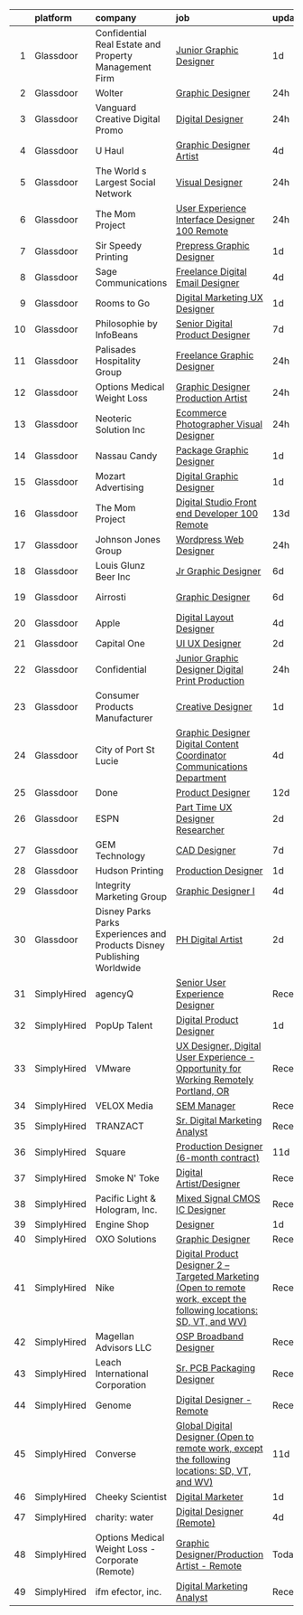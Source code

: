 

|    | platform    | company                                                                  | job                                                                                                                                                                                                                                                                                                                                                                                                                                                                                                                                                                                                                                                                                                                                                                                                                                                                                                                                                                                                                                                                                                                                                                                                                                                                                                                                                                                                                                                                                                                                                          | update_time   | location                 |
|---:|:------------|:-------------------------------------------------------------------------|:-------------------------------------------------------------------------------------------------------------------------------------------------------------------------------------------------------------------------------------------------------------------------------------------------------------------------------------------------------------------------------------------------------------------------------------------------------------------------------------------------------------------------------------------------------------------------------------------------------------------------------------------------------------------------------------------------------------------------------------------------------------------------------------------------------------------------------------------------------------------------------------------------------------------------------------------------------------------------------------------------------------------------------------------------------------------------------------------------------------------------------------------------------------------------------------------------------------------------------------------------------------------------------------------------------------------------------------------------------------------------------------------------------------------------------------------------------------------------------------------------------------------------------------------------------------|:--------------|:-------------------------|
|  1 | Glassdoor   | Confidential  Real Estate and Property Management Firm                   | [Junior Graphic Designer](https://www.glassdoor.com/partner/jobListing.htm?pos=121&ao=1110586&s=58&guid=000001814212cc40a217b53305476446&src=GD_JOB_AD&t=SR&vt=w&ea=1&cs=1_1d0efc7d&cb=1654670937747&jobListingId=1007920997556&cpc=F17331D9BECC482A&jrtk=3-0-1g5115j813809001-1g5115j8gi6hp800-7b210a24ba210cf8--6NYlbfkN0C4u-tGqSOoW7WCb8wz8duhN1Nn8H9hl56TLy02cFDyt88gwxvPTwi8-q6Q1SW4aqBfr0IaXbVArP0KilQTXh7MEJq3wZawhGR9IbQWijudZLqVg4nGK3A0Qcf9ikj57F9NtvTIPRgXGwWufRr5N9JoK8b5gOMTb4Om5IzhcjCVkRgVpCbHEv2dHPdjR37O1QDtnjcKjNb5Tv1ya4pUFXz7_EHBHuquEYm9qjfEmyMJ7ueuiHyIBKIA82iv-gMAJ2hmpnPUfSdHVnoyyxGSgwlEAhtMKNJYo1yZK5Qzgbi33e5wKzB_SS42kIk_GaREB0gdp766ghgwi44zXMZpUvhzJl-IlFN7MoBBUnPa6sk-cUDzmW3bgULYnXb24raUx0VHIqwhtO0Pq2b9-CLIU8MiWUZqcGjaZAchkd97FIT1U_e543DzthoKWr5w8vXf8xYH7L_LE4uyCcibPDKk9jAsdZ3FLXaRm5k5H9FP_WZpKrlARyaW0UrbIMXnrPtLuevUGnfU3ovX1g%3D%3D)                                                                                                                                                                                                                                                                                                                                                                                                                                                                                                                                                                                                                                                                               | 1d            | New York, NY             |
|  2 | Glassdoor   | Wolter                                                                   | [Graphic Designer](https://www.glassdoor.com/partner/jobListing.htm?pos=117&ao=1110586&s=58&guid=000001814212cc40a217b53305476446&src=GD_JOB_AD&t=SR&vt=w&ea=1&cs=1_2839354a&cb=1654670937747&jobListingId=1007924150377&cpc=ACAF1607C5C1E404&jrtk=3-0-1g5115j813809001-1g5115j8gi6hp800-d26dc8ff8f9405c9--6NYlbfkN0AuafcAdVowRM5uOthneQewjMafBDT5IIRx0aTxbmrxOekyl3Gs68N76rtwJO4vpLPRyPd_D-nA6CT5f17cJ92Gp8mhJBGbnQGxCB2Ndx55sTKy3c4FnB9m7IVhDsS0-ZY3XhvkjrwrV-jydyO6lKm3kIuCMDGZc48jwmU6b7TxzkkGhMkXJIOybcMc0VtSDqBLhg5b6Qtl3Z2zfL49oU9eX-E0hARav5ko9ScMbxZC6ku-mdIux4FH8A9O1mUhQqBhS57KJ597sr3H8r8B4-WmUK0jODBMM1RhbYA8apr5uvkqdiwcpxeTTBOB7JfISWVH7FfGEgcHvZ23RfYTZbXAMoAEmYlnP6SI7X6S15Ok8a0IriFGO40lMH2MOF5HZeHzqVqXFcEW-6KI2ifEyjqVJI0vurC7HDgAXt3C4YRxmcgSHbO81g3_uuMiJJ6R1JAF7vsxcnLQFIN2p77higAjHLezl7zKbEWQ7FY_GnFQSnOtG0KJqfZ_IamfQzdTUlachHWSleJmew%3D%3D)                                                                                                                                                                                                                                                                                                                                                                                                                                                                                                                                                                                                                                                                                      | 24h           | Brookfield, WI           |
|  3 | Glassdoor   | Vanguard Creative   Digital   Promo                                      | [Digital Designer](https://www.glassdoor.com/partner/jobListing.htm?pos=101&ao=1110586&s=58&guid=000001814212cc40a217b53305476446&src=GD_JOB_AD&t=SR&vt=w&ea=1&cs=1_b5c01614&cb=1654670937744&jobListingId=1007923402053&cpc=5B877AD962FD223B&jrtk=3-0-1g5115j813809001-1g5115j8gi6hp800-ba81461e9cd8fdac--6NYlbfkN0AuAjYKnBHsdkcMxrD7ZJITXxV72vImVt5xOyKRJQecNMWI7KAtC0OFJIYsAbfb8YRRY8LM3MWQq8_CWcIOLI7lDzglLrOI5v3y5tixu1Akb9Mc2EWYk6pH241XW04iydie2utusR0Mq6WbcF5v4ToK4dbpFxgB12Dk9r3QVcdo5shvpb0ZLUa-YDGbfT-H1jLiffCkvddgJBCgez3rY__XXDkMMKDcwcT9b8FrZq2ljNyeof40viUi1HJ-tGMUftqYgCMF-VXhbxgK_CX-myYG-iz_mmhNjb6qJNpZe9mndBvUDu1ARYotJnQdab-lLddIPoNXrwJ8HWl9F5-yqhijskd4WZzNFM_ifByj-Zs8PPiqJP_rSuWbXqTy6cNxzEFrOleG7oMTjlzyp94zR-lGUeW6rwr8eq1rJmmYnrx6QOYl7AYdZsjrYcJIaAEarzhB2wf6rWG14wGWCUJFVxc3hKmzvi4x8v9GYZstw657Gxnf1_xjHwKnuFrI_BjtVkG4B58e4WSgUA%3D%3D)                                                                                                                                                                                                                                                                                                                                                                                                                                                                                                                                                                                                                                                                                      | 24h           | New York, NY             |
|  4 | Glassdoor   | U Haul                                                                   | [Graphic Designer Artist](https://www.glassdoor.com/partner/jobListing.htm?pos=128&ao=1110586&s=58&guid=000001814212cc40a217b53305476446&src=GD_JOB_AD&t=SR&vt=w&ea=1&cs=1_be2c7c16&cb=1654670937748&jobListingId=1007916344584&cpc=5EFBB0462F9C6B7A&jrtk=3-0-1g5115j813809001-1g5115j8gi6hp800-8a76b55ff389de8c--6NYlbfkN0DdoLzd2nH_jHSLwr2EyTkavNA8xpnfBmQyA5D2SPCveOxHL4tv6IjMcKZQGFW77gFFHJHXnCS-11Gi-s2fYfFgdLyAedSMdsBX1FCcFZZYWUINUXZ3Qs5CX-e_1B-Wir8ng92LG4me5RD4BvtuuQLfB1ky7aTDVWdhKTERyWA9AQqPBCnNurfICzhuApAMIwMcMV052QYYpCEKvBSml2oqhIvhcGS0jqOdT2fwlKElAfh7CiUqV-_wQL-5uCMVN-Eigq6iATONui98tEKAxHcwbicO7h8QIaHDvW8ZOi0BaI1EuuhuysWUCW35T9IOHtj-QjiSf_RlYzLdmO93T742rim4oFxfVMfDRBPNSfY6OPtzl5hRuyDawoFLxXdgkX_78bJ_eFytd6y9Wc0VO9fkwB3-u-0ll10z6_yIhfm33ixx3qPL0PTS0oEDTkQ5nnzolZA0Lp1buc2jzWe_ww9c5hQr3lyFyur79fCch6pO26nq8IusmXrawduSiqos1mRDbOL4PQ38K_ZiyYmZf6LHP_iQObeULDY%3D)                                                                                                                                                                                                                                                                                                                                                                                                                                                                                                                                                                                                                                                             | 4d            | Phoenix, AZ              |
|  5 | Glassdoor   | The World s Largest Social Network                                       | [Visual Designer](https://www.glassdoor.com/partner/jobListing.htm?pos=126&ao=1110586&s=58&guid=000001814212cc40a217b53305476446&src=GD_JOB_AD&t=SR&vt=w&ea=1&cs=1_76c94685&cb=1654670937748&jobListingId=1007924957266&cpc=217C45A42544DB93&jrtk=3-0-1g5115j813809001-1g5115j8gi6hp800-a40c9b6ad688a90a--6NYlbfkN0DSgjPPcnEdvoK3uuxfISLALE6pB1FR7YSHOr_tSg5_QGIhoz_2VqUepdcKLBLI_zSSVFw7-WLb8BgtCMGTpduqKZtRP4ty64rXR23XvDiRr0kbWguyJ6IH163iLNKwN4xVqkSj1_uZ_fn3w4pIlPlYA0270Pa84yqbxyYUH1OWmKadtdsNWjfNPDjz9y5VPMN6G528fMf-doXIJgc7R79Ryq2OcORQZxlAmJ33PQ2Z9yj5e22FEZo29mvRxDbovKHk1Yc6r6XzYA7aAHyWPfXBrNZcEspFN3CCkvJrAxRCp6mP-arHhEknbH5nW4WXvSZrKbvWrWfnIMaF2XdoD6vIxL3bx9On7th-J5PXC1fKWm7Tu249J-x2OyG08_UnKwc5fiCV3hQN6RsmRUhY2bdsVAHawLq31IeEWqnREz8R4sHDi6TmrXhtCKAZIvSfLQmRD4p7cBBq4ot_GG9M_LNCqg4OVOBDNu1o_GZQbUT48LCFiuc6J7e3CNP7-N0jOoEhc_Ahs5hnyKGx8kAxJWctY1Vn-0mMp_dpGQKQJN6qS8LWNebySFwAN7_eVyM5JaXRJQrYkFAd2M8PiHtr7Nt4TlpcikJfHII%3D)                                                                                                                                                                                                                                                                                                                                                                                                                                                                                                                                                                                                     | 24h           | New York, NY             |
|  6 | Glassdoor   | The Mom Project                                                          | [User Experience Interface Designer  100  Remote ](https://www.glassdoor.com/partner/jobListing.htm?pos=124&ao=1110586&s=58&guid=000001814212cc40a217b53305476446&src=GD_JOB_AD&t=SR&vt=w&cs=1_61d122ea&cb=1654670937748&jobListingId=1007924076264&cpc=1FDE87803EF93CD3&jrtk=3-0-1g5115j813809001-1g5115j8gi6hp800-c89015cb782c88fb--6NYlbfkN0BDp_epf89aHDQhKpPegNJQ_ldQpEFZQsM9OcONMGxWx6pU56EKHF58QjVdAUvn2gWzb7WT_VdhIpzAiVpMODtkVOcZENW7bENNSSsAVNn7IHdDQtV86IQomUvFWJWzGvxMGURGvnhkP5eEoFQVp12XiJi2UjaWP3yK1iLlf7xJNcT7JiNQILogyF-m0AGT1elWpK2yu5zu4CSE3SWXrWAIxa0YL-RmtwfZ0FgderYvyLWW11GimGtUmz4k_ow9kGzDlPVMngJXGozGzucRk97TUmC3Ykykng4lO2JskVtEj-FtyOab2nYw4_wQuusa_4YsnxNlJNdixkztQhy0jfc26FHA5_DzaBrUmiu1p6rAhju2P_9W6bmrrXlceX5G4j5cDSCH9rCyvTl1QYwDJAT8-QqOPCw2LLkMUX_L6OuRub8Lrbc_5ie3sguCncj--qOm178e8UW2r9I_yeQrszsjN9MRkGcoD0uTnmOkxRTiBbahu3MBpxKtEsc0_scXpZAs9cnV0CYDKkdgnpW448fz_r-Ep9_2-1rAT5MLlOVz2HtyWF3MwGIn8BE5CaQaxDdyISPUciVSvQ%3D%3D)                                                                                                                                                                                                                                                                                                                                                                                                                                                                                                                                                                                           | 24h           | Remote                   |
|  7 | Glassdoor   | Sir Speedy Printing                                                      | [Prepress   Graphic Designer](https://www.glassdoor.com/partner/jobListing.htm?pos=115&ao=1110586&s=58&guid=000001814212cc40a217b53305476446&src=GD_JOB_AD&t=SR&vt=w&ea=1&cs=1_bd444018&cb=1654670937746&jobListingId=1007920960690&cpc=76BDADE3D6D9A820&jrtk=3-0-1g5115j813809001-1g5115j8gi6hp800-55f1cb70f3f18bb9--6NYlbfkN0DsSUqagPfjz9ph-w-6Cv870vkcxS_SEWu4QSy5dRiB2ngFckdR1aF3SyqoHoJL52COrBqdCXmpYe-V3rGY7HdbGTfwlXo-iSEX7A1DoeTMYaGjEUubxI-N_EtOKG_a9H7HroSQeuUIMf033HWI5BToxjTGRPhjAK6-r7pKlPkwcNFzRh44AfDWk47Dk0H6e2VpnyJU6mdaAoopwV-nKcAphmH582RzZp9tlSgA74sksrWLig8-HCJHPPVn_2YJfjk4RbzuWL5BmGQlInqmHqeFQYP9BUuVTChVZ491yr9d8l5btRK02ba49aCR5DAVNuxnLukVToVOarCbOdb7raAHhgT9a8c2RUstMMNb7og4X3Q3ktGDqMH-vPxq221mRnA47VtcNVuM1nSbV6G9ot-PbMwVRhMO4hP5HEZ8BhzJx6-9lNzzPSpk6tKRC_rCDHd9Rvpg-VRvzOz7Nmi1YJ00xHFkw6QlluvrkI9m_ieRnbv-UoxLyspJAhtCiXsr75s%3D)                                                                                                                                                                                                                                                                                                                                                                                                                                                                                                                                                                                                                                                                                         | 1d            | Washington, DC           |
|  8 | Glassdoor   | Sage Communications                                                      | [Freelance Digital Email Designer](https://www.glassdoor.com/partner/jobListing.htm?pos=106&ao=1110586&s=58&guid=000001814212cc40a217b53305476446&src=GD_JOB_AD&t=SR&vt=w&ea=1&cs=1_a44021b0&cb=1654670937744&jobListingId=1007916382036&cpc=45DC3EB807283E85&jrtk=3-0-1g5115j813809001-1g5115j8gi6hp800-9138dbce5ae0f4d4--6NYlbfkN0Bw4eilJLL6njo-bmuEWNQ4kNTbq7KRyPE7FcZd-Sq0cUNIlHWg1RmZdtZxYgPgvMKCcW470oMEKm9yUfH-WhpZfbhmF4BinsG6u2z6Sv0cm_laneQccpVMRJj7W4vUwLsothWtwiHVusC3CTakdu2x4B5fb5YmBF7pJm-ZDntAkSBF-tREePaSBYMZNMS9LjPlip-DTIGXIC1Em6BJ5uugmVQRR4Ig64zO2kb06KzrgQC1Jf3iXSxL5rY_IvkJtAkYf5kdY6LJN3MCIIpebU6DcsEyEA8nhXHNd0PoteKixmWn8CiOrnDHPVBudLUr7B4z2AsBtkhNq-qWrZEPmXRDMEDv08awXTBhXhfxV8F4c5khLmjiKBFFTsENLa_A1JWFTxmIL-SZ7MxttkYlzQpiujhUspk1-zDsp-iGFYdkCtaxTQiAtgDGlDO4pbHKjCg_s3aTvu-p9QFCbzdyyBd4y0zGFTncgFspk8Xv6QdfNt19ZztivsS70KzWbIilsoTy-iXze-3daQ%3D%3D)                                                                                                                                                                                                                                                                                                                                                                                                                                                                                                                                                                                                                                                                      | 4d            | Massachusetts            |
|  9 | Glassdoor   | Rooms to Go                                                              | [Digital Marketing  UX Designer](https://www.glassdoor.com/partner/jobListing.htm?pos=122&ao=1110586&s=58&guid=000001814212cc40a217b53305476446&src=GD_JOB_AD&t=SR&vt=w&ea=1&cs=1_01ea01e3&cb=1654670937747&jobListingId=1007920138134&cpc=7AD1D84939BBEEF3&jrtk=3-0-1g5115j813809001-1g5115j8gi6hp800-392e4c8817b688d3--6NYlbfkN0DQkrWslipYdAKKBYyyAy12PZe5Qif844XZvzAwxKbcyD9t3uGE2I3XeM8Rc9APLoSMRNUMgDIs6RkuXIfn7dxlK4r3Dv3aooVuOIoFCfI3E2lu9hFpvfmuOkmMSLldkeSf-7gZ0URLyRuidlnsNlZO7LDxGIUfODrD-dHpR8WOwMUdTGu6YDSrPFt6VBAeoyVtu88hn1f5TMyZ0oKlo0D7A8sVXIxLesh49dtBeq9dI_wyjU6qQp6cyc-7E8F-k42ACf0rRF5swxIKIRVFlmBVDgez_ldjYzTm8G5mrVO98O78pgWtRCe0kHs9kfThrEohwpmR36upkh3AkG7BBP9a86EOpNobuSrQHMGOeqWA-KZww0Z5GugRfXQ0-vLC_4mnijH-KuADfXC-gTQcnWH8EHLr2KBgCzKqOg_64gMfhwVLGH8xINJuvl7xiVfZQgogXgrDzRsCN0qAdyj2SbcVbgaru1lbbO8X0WWsYknFNcYncj2Z0-Lj5DnBFzJ37F4Y2pD8miCXqrY9qSH8e892b07vm7oCc0wgWe957uO7lg%3D%3D)                                                                                                                                                                                                                                                                                                                                                                                                                                                                                                                                                                                                                                        | 1d            | Atlanta, GA              |
| 10 | Glassdoor   | Philosophie by InfoBeans                                                 | [Senior Digital Product Designer](https://www.glassdoor.com/partner/jobListing.htm?pos=118&ao=1110586&s=58&guid=000001814212cc40a217b53305476446&src=GD_JOB_AD&t=SR&vt=w&ea=1&cs=1_77657553&cb=1654670937747&jobListingId=1007907174777&cpc=39A4E8CE329AB187&jrtk=3-0-1g5115j813809001-1g5115j8gi6hp800-11d7df0bc424287d--6NYlbfkN0CxNHn9w-jtTWe_RZttFxaIHe43K21EFyXUp6qq9_pyzrZZY9ivqOpdBrjA5zne8Z4XuJv17ljC7zTTe_54BfR9zMGsuut9wA2QO7VS_U1kFAD8TzewTEoddWreZzTg-8MxS-fbAi6tKUCfbEQiGbtBV4yz-iBw08WJYG5TjsHowXtb2PlmpMk5_939xuErRoX-RROBPNUfrKtfxDANldJnTdJw30-NxxZC4E8qbooc2mSlbC_cquwdcKlTaUxX_2cUVI6n3_4yo9q_P3h8MJJW28PS8Ed-oyvRzqWklY7rqUcNx3JWNWgHG81-cIMVGNmJxX5Pw4W_MmqOSHgemHa_3m0NipokjQ6NPw7nPS2hcvCfzrXQeVB76q82921W6v5MM2VnXIgwNi6T4rR4RWwRSSF3lNj3p9REUu8CpRlKt2LzxVK3iWcGiCs-d08b3igkB9Mdx3WN6adNsDlv5Sd4k3J_gGfxHeRqA3O6IrNSDCH3cg7WUmzdAXjaWD3LexYSWeXJ1wthUA%3D%3D)                                                                                                                                                                                                                                                                                                                                                                                                                                                                                                                                                                                                                                                                       | 7d            | Remote                   |
| 11 | Glassdoor   | Palisades Hospitality Group                                              | [Freelance Graphic Designer](https://www.glassdoor.com/partner/jobListing.htm?pos=111&ao=1110586&s=58&guid=000001814212cc40a217b53305476446&src=GD_JOB_AD&t=SR&vt=w&ea=1&cs=1_4be85ef2&cb=1654670937746&jobListingId=1007924335698&cpc=5E31031E1AFF45A7&jrtk=3-0-1g5115j813809001-1g5115j8gi6hp800-b405e2b8cd644ee1--6NYlbfkN0D-dciPH9-XlgGA_QM7HOrLqMY4F-XGjrsbE9eoo8PYvzP2YlhXXoN_7sRlTygH8jXsHW9AhhAerFGXSZzjzXUL-2FMcYLGfFffhRGLPR6A8Cxyaq-mxTzdhVDhKA4ZrfrYplTarPFPEoWbiFJaS0BgSMr4lpI52QJ-872kShdPl5U3VQOKBkvAVJDfmwkKnyPx7x_ppnlNqfxwaGOKzQJsgFTJFvZ3hfvOLWCKuIOA-6RM2vNeGzOfB8u8zZk5J7xn6WT4kul4k75SzXrrtldqSyo0CjUnpM2UiuKnt-wrldT67PVyBkzMw3OuPlE0RqQtallAUl_X1CN3jD-qF5oQCrxkHYHEqGiH_PGkz0lklQiHuRBERc0q-jgdZTpLzbCYNmIG6nAK8RBYztoStrgCPEKFkBk8YPiw9ZkBGf7-Y_Uvprkinn56d1wxz9OW7cHACZnRwHBFnSa7swSNc7xIe5iERvrVrfQ2xx63kxtwagF6o9FVXzmVlKXCvB-RfP_QXu_00eyztw%3D%3D)                                                                                                                                                                                                                                                                                                                                                                                                                                                                                                                                                                                                                                                                            | 24h           | Remote                   |
| 12 | Glassdoor   | Options Medical Weight Loss                                              | [Graphic Designer Production Artist](https://www.glassdoor.com/partner/jobListing.htm?pos=112&ao=1110586&s=58&guid=000001814212cc40a217b53305476446&src=GD_JOB_AD&t=SR&vt=w&ea=1&cs=1_555c1176&cb=1654670937746&jobListingId=1007923979748&cpc=7AD1D84939BBEEF3&jrtk=3-0-1g5115j813809001-1g5115j8gi6hp800-f38f455ba19e750f--6NYlbfkN0AmAiFrx6EDHmlxYwsl_Sd7CYI91iAkAKqr5ypBzonM2JJqyCfMiKAVPXQlVaobxqqfTRD9k_R5t7p3fb6Nr_6mUs0s-4SejZ5v9JiDLJLlX430he_X_peQw3nXMWE8wGP3M0e8h8eMCQYKoPb5_Vn5oFBLQeIug6q2FTJHCLwbQD_LfU_us2ssQE6GE0utKS5JRgfiE3rD8lZXJAQOf29oROSsVJszT2xhUil8zYJSEC0fpm-0zHmsNmNrojMIOyM9gdsnGjgSsdtRItqU0F5sacJZflUs616MielP97PK9A_qsku-dZV33eE8wfXPIkcw_uSh44F4KmXYJsa4KnkmJ3994sVYYpNCKwks-ihGJNBcdH0Ip1Y5i8rpN5QfGX2MimlLFgZoY7XPPJRF_oz7JgoZL_CfsWfqOPvzoDBOM7l3lHdcoMqyFdz7hR7jxiUY1d6K-UG5cA4nG89B7FYmHKBrIFOvnkt0dQ6HLuxgSP-aP8oZf6-yKPouRLv3DDU%3D)                                                                                                                                                                                                                                                                                                                                                                                                                                                                                                                                                                                                                                                                                  | 24h           | Remote                   |
| 13 | Glassdoor   | Neoteric Solution Inc                                                    | [Ecommerce Photographer   Visual Designer](https://www.glassdoor.com/partner/jobListing.htm?pos=116&ao=1110586&s=58&guid=000001814212cc40a217b53305476446&src=GD_JOB_AD&t=SR&vt=w&ea=1&cs=1_7bae9ccf&cb=1654670937747&jobListingId=1007924948387&cpc=FDA93C03AE7AED37&jrtk=3-0-1g5115j813809001-1g5115j8gi6hp800-2c1be8c4f8fce0e1--6NYlbfkN0AVJ6QPoNDeWuc2L585_5TLsQwH9iB3_9otIyKwL9lOHL08lDBfRbPORJghRSinxwabZfb1WPXgluyTIk3Wd1NYyqcXB2Ze1-xI9f2B6zTH3f9vmsJ1EOB5AJPiIQJBkNQIa8mnxSWpF2MZSs8thghu7Ajc1HAbIIwjkuubmP29b1OHatnukUyu3lB0_7lvDvrXRIDHdEP7kS0AIjusUBxyDd1cy7svIY2iY_IcyFSMow1JjAuSSSJlbCmmU-vIHAAzaPVQ9RImC3XG0gvObP5ebt-d98g1dytvnjNaikjGrzAZrbT27yBls2AzXfz_aIjDRZZaTH_mA74KM4NpHqpcsYh2_-rUPNnGqPwBvljtQ4Mt2boyjXAkqwy-n6KkTEdU6dzLRBHF4Tp482m4061ZZmRHrzLyYSn6oUlsZdLlFx1gB3upmLp7ykMwQQDIkPnLNheK-EQlhq78S14F9EFAnSZXKs89nxtysWigIS4jbzo3Z8ThLAl_k-v6PFnyF4RbB21-lN29ww%3D%3D)                                                                                                                                                                                                                                                                                                                                                                                                                                                                                                                                                                                                                                                              | 24h           | Newark, CA               |
| 14 | Glassdoor   | Nassau Candy                                                             | [Package   Graphic Designer](https://www.glassdoor.com/partner/jobListing.htm?pos=113&ao=1110586&s=58&guid=000001814212cc40a217b53305476446&src=GD_JOB_AD&t=SR&vt=w&ea=1&cs=1_0641bfe6&cb=1654670937746&jobListingId=1007920863799&cpc=07D58528F3898F33&jrtk=3-0-1g5115j813809001-1g5115j8gi6hp800-6f79245cc840d023--6NYlbfkN0DdXCyICXvsKlMKBVu2wrjP4QzM4LY4A1iLdQTs-B3snIwHexhsnoQSQv4x8WC4n-wwhQuR__CHBWsmWU4C7bN7zm_vOiNzFwhbRf_vfopHclB6qCH6XkPywB2yo-WBOKAKv5baLr3vADMQ6Pk5Kc0dyT4oDl6USjbnm0YPMfuxiEwEhbUUNJjk9oG6o_za4Phb5nsnA2cpwbzIJ5eT9svRy-enjtilsvSN3wr83nC2INSiJezFj6suQRBXINgv66y58XXU3Mm7GGTYsD61DqvmppRaOaZnJIQhI-k30WSDEseOVlGadVUDpUCO03M24BAjSRnK1IbFxr7FNloM3wwY_zjswf6joDTahEVPoYDXoEupdc9LmRE07sdewDauKF_kvKJSjNzHoLsDCfBpU8XNU0IUsdHgFqEqJL-YXCWEIGRQaDV9fWYA78qZX4vp2cf3_G_FQLIisnfxwiTMOoKwdZ7QTxK9HASfDaMlvhufBm9n68assXw_DOajsysQ6ws%3D)                                                                                                                                                                                                                                                                                                                                                                                                                                                                                                                                                                                                                                                                                          | 1d            | Hicksville, NY           |
| 15 | Glassdoor   | Mozart Advertising                                                       | [Digital Graphic Designer](https://www.glassdoor.com/partner/jobListing.htm?pos=105&ao=1110586&s=58&guid=000001814212cc40a217b53305476446&src=GD_JOB_AD&t=SR&vt=w&ea=1&cs=1_1549e5ca&cb=1654670937744&jobListingId=1007921051374&cpc=63E4514951618C5C&jrtk=3-0-1g5115j813809001-1g5115j8gi6hp800-dc54e96faa817d56--6NYlbfkN0DdnF2mAE42n_NLzaX09InxAm7oO8A8NadOWiCihOCaX0ruAwIxfU1H7x_d7Esypr0fWSNPW6Flchp9hb2h-UVLt9CaRldRj97ujJlb9XhKgrLDkLfkpoSxLhhcnZOnrHdQIHHkdvvt2SUVqNB6JZPX68NrWA-EgppyLc3ISXpXjDNP3NpdBt1TXx4kDt0pqyA1tXFE26M6pfYDSfCJdMqEVOYhnhoIuoV7J2oAceIT1nRWFNcwFk2Myfy4jwIZyoa75A-j6bwQ054mNEbEq_xtmobIabhGZ4mTzG2a3JW99DHX8mqFfehyZyx_9g-PBFzxh5-tzw6NQLaRVRgls1azVLEWpOQd-c-0WpsMLezO8ikCEtstYY-vwfFIMdhyV_M6qc9ss7KgsfVa4h35G9BklNNollbQceip4W9mCIS-tqMKIYxQkiYSQFEYWOL_mLORL6MYQa3hfToexGQsXVNCkwe7SLB8sXq-2AzEH-uPM2odtUfdQBtXkfaKQhDdAMVBReCJSQfVtw%3D%3D)                                                                                                                                                                                                                                                                                                                                                                                                                                                                                                                                                                                                                                                                              | 1d            | San Juan, PR             |
| 16 | Glassdoor   | The Mom Project                                                          | [Digital Studio Front end Developer  100  Remote ](https://www.glassdoor.com/partner/jobListing.htm?pos=127&ao=1110586&s=58&guid=000001814212cc40a217b53305476446&src=GD_JOB_AD&t=SR&vt=w&cs=1_ebaf1649&cb=1654670937748&jobListingId=1007892859402&cpc=9DC6E4D8324653EE&jrtk=3-0-1g5115j813809001-1g5115j8gi6hp800-0320cca571f7ea1a--6NYlbfkN0BDp_epf89aHDQhKpPegNJQ_ldQpEFZQsM9OcONMGxWx6pU56EKHF58QjVdAUvn2gU_0hzOV3ZkZfyQ1748WONsMfQZUSZ8_zUXTJpXql1_aRDoF0uRakaX1z27c9xx5J9A75HekxmWPj8IUd36F5-QWljWNZv-jm4_fz10MotEZCJFNPrk_JUafnyMxnBvsE3s_KStO6TqVogjWHnFqA1_WQqtNWWZq5PgRRUB-JhBW2SA_wK7McOrgI0ll4MEqlH18rOmkUCi6F_oeP9HoPSG84_JjcPafHjACADPWHGkmc3MOhWYcI_MO9QPWRvgEWEDI_1iJPYCvip5iiM-Y7QkK-fqo3aC3u1NonECjYukXrd_GNCet56HDhRvReixWusohwOlXBTwjsaiGYXhzftB3MkGclCuB0h9jS028ciwDSqZGH-NZfuoqf2NkzBtY-z0XPh8rhUcnJ-7uCJzJ9RMU43xqLx-KJzogSs85NcLmt6Z7G-rT4ztnX-ckc9lJSqHhDSFieIYa0n3ms1CoHc7gq4U2G7jhCv_QMjgvtvHEYTuXPxL5p0Y-D2rCt0Q4SiOjHg77s7BoA%3D%3D)                                                                                                                                                                                                                                                                                                                                                                                                                                                                                                                                                                                           | 13d           | Remote                   |
| 17 | Glassdoor   | Johnson Jones Group                                                      | [Wordpress Web Designer](https://www.glassdoor.com/partner/jobListing.htm?pos=103&ao=1110586&s=58&guid=000001814212cc40a217b53305476446&src=GD_JOB_AD&t=SR&vt=w&ea=1&cs=1_be2f669a&cb=1654670937744&jobListingId=1007923885655&cpc=8F7BC0C6B9F707AE&jrtk=3-0-1g5115j813809001-1g5115j8gi6hp800-74ba3f37502d1dbb--6NYlbfkN0Dx3r3E47sSe5bB3PIy1uzBZvlB7xy2NhfhZMlxQTsxrNljbzALwoFlemZqpwsA4X5YAZchh29iNBPa5Dm-Lz20zJ6TY0w5NPSqnN7l5qEJlcjTATVKvKCKvfynWotjZDWt-DUjluayW79kr6SjlA35I_6Fou1avHhH58zd5xjzWBtru1mOw_Fo1A-fGR_PM_EDHZjUc7f5_aJ_Fgh6KrJJolf_9w3QN0BbGp3cxFrPvQTeJ-SL5Q8yWZ-vfQewW9D18jjNDUODpSo4bEHhjd6z8OiN6a544TTi5aF34sMk1YKjtPgg7flnKVcyDgIIVQtLgVKOBMin_Sl2dPuoXUqqLWA9JpVdEB0UAKaD1n21twLylvugKEroaqZ2OkZ_DUPXjBuqNkq6h3P9jr5giUBF_bDfKiK4hTHFzxw9iYX2FJnKFDvPHvoVo48r-kNRIBaXC9efnSTG0d7Go25M1ayRFPq4vce8nx0Em4jbIfXjbdSqxlMuv_mFOBAz7Fb153Pk8co7YC8N3A%3D%3D)                                                                                                                                                                                                                                                                                                                                                                                                                                                                                                                                                                                                                                                                                | 24h           | Remote                   |
| 18 | Glassdoor   | Louis Glunz Beer  Inc                                                    | [Jr  Graphic Designer](https://www.glassdoor.com/partner/jobListing.htm?pos=119&ao=1110586&s=58&guid=000001814212cc40a217b53305476446&src=GD_JOB_AD&t=SR&vt=w&ea=1&cs=1_0c374859&cb=1654670937747&jobListingId=1007910008369&cpc=F5E96E35A1725171&jrtk=3-0-1g5115j813809001-1g5115j8gi6hp800-0dd1243332e96b14--6NYlbfkN0Cxcf1zDivkoCnEQtxM33c9dwj4w4RtN3noy0dzIYvu2Mwjx1b4SFgULS0cWWZ80T7PpoYiuVzFR1Bzv7PsextjkFRR2st3bbU7uOVzO7TkeRroPqm-873OCHBydNGSO5iomUTo16CCuA7kD34PIVrb-NomKb87x_OLljpPRQ387Yfk7OAqbHWeU1bibN3fSvsuwHcB2CzoXnPMR5XJfYA7wqpi-sjLdi6ZvjqyuM8wkZgr_jja1WtfdSzks64-5rOEP004S5rGS_iLJu3OVmUvYJkPeApOhJ3mLyKIhjPNo2CXdGaKfB4Kxm0hfxfebqUBGyqU-LzCMwluB7kuid7ShrqUx7MsN7i4T7JJ_qgTt1CY0_j7OwMCXZNiArfI19NykwhDpsG9x22ORpvr2R-3kiEV_OEGbVmwdU8D-SPpe00bwgJjkgUFiRfJEAnM_mAvExAX1TiB94adtHO8Gv0uepeFCZNWE-Qry1Be_PdKkr54_TggzwszOzDepm8T9nc%3D)                                                                                                                                                                                                                                                                                                                                                                                                                                                                                                                                                                                                                                                                                                | 6d            | Chicago, IL              |
| 19 | Glassdoor   | Airrosti                                                                 | [Graphic Designer](https://www.glassdoor.com/partner/jobListing.htm?pos=125&ao=1110586&s=58&guid=000001814212cc40a217b53305476446&src=GD_JOB_AD&t=SR&vt=w&cs=1_54c3924d&cb=1654670937748&jobListingId=1007908889797&cpc=444700D72F2ECBCE&jrtk=3-0-1g5115j813809001-1g5115j8gi6hp800-05f1155fbbf9840b--6NYlbfkN0CG5RUcZMJw_gpdlUmh5Og_jDm1yfiOdEQKzquO5m_kJot2Bb1cScnG21rdiWR6nwtT15B4jWuMKNrFf4FtXWWBbS8qYiIM2CCdYGvb-73vs1CGDTarMx8v3lzGQCKyr0fp1FJG8Kp5qM8-jcgHs-zQC_K0zOhbGGMfO7ruWMzPAr03pfPShBsa4473oBvD48vCWyJcBgEaketwuaiY4OnJbp0MVVD73kLTC1AvLb5xWj-jiR_rhdzPKn3yrvpTfNfTxZGG8ntHTZw7X6umExC5PynBtwmR-RhnhGEMXn9_rZGRbADLYU1XEL082U63--pF8TeTk2UeeW-LKOKgM66kv-dkVyfD4_kvqbzUoV8yPwLVG3hnCnSgsp6OHBU3rHr_9Sy9pKGFYSaELIyNHA2AHQMJq2jpU6bfk_BAuU2V6lK-5zqajZBviOra-kwxn3aj9zE-EpL-VMPHq9iFDnDrilnfFXpEotyWbFtxYoZY4gm7BsArPiqJidZtpqDPOn4%3D)                                                                                                                                                                                                                                                                                                                                                                                                                                                                                                                                                                                                                                                                                                         | 6d            | San Antonio, TX          |
| 20 | Glassdoor   | Apple                                                                    | [Digital Layout Designer](https://www.glassdoor.com/partner/jobListing.htm?pos=123&ao=1110586&s=58&guid=000001814212cc40a217b53305476446&src=GD_JOB_AD&t=SR&vt=w&cs=1_3c479711&cb=1654670937747&jobListingId=1007917015785&cpc=B076152010A3B66C&jrtk=3-0-1g5115j813809001-1g5115j8gi6hp800-8a90a70d83359f7e--6NYlbfkN0BvKrLyj5gPmtZO9T8euul8TCxuuKNOtzRJOomxnwSEodTz2Bc-sPZl8WPllYOnI2gKGmARVlNo3lfOjTHd7doCUsSM5i-YfW4ki4WP-9LUd2MVhn1uzP_bgH3s8MZWh03QrAkubf6mSv9eExnRnsSPx782mCuy7asyDNCUfMp8kowO0UfcVQq8Vm85wsmD2K3mVP8qmTb0vviID7QSzAYmH0KwbGAWT374IA_sPzcTlyvUE8VNgeUwYDtqcHFUX8VeebOaYjPGVK0_Idv7CdSqjdHWKBGgmxELZwGdF43OWyc852V8Vv5MOKGjZMJ_SpvwIcqCls6KfWOWAwQenvIdz0ixRF-lltvGYkDdE_pJoKDnquNkgkeFoMnbd8Z5_f9nTtCmtpaKhsCIOMH2Sec-3U0zFReyS4u3HxHfmFQUUiSrfT9xXV43cvqbRMIyn2QVODEsigoo6WVrDpLPXGm5tokRcnKjiQWWL_qvvOERS8FOk6JC_rOJlqg6Voqu7uLgWt9Gl4dBJ7c7T4v3NYLPM6WTE4xz5dy061cerq1N7Wrg6N523ms10zhGxN1uLYk-r8jYHFltHmKMtTWtJ4JDbNd61S9meJnF3MIRbDuOvbHzmguoqZnPck6QeAkjltgukrC_jXwPVQfvxaerUps0XCYSLZ_Qcb7lpp53dEwWZc6OeWPe_VlhlDz9si5FN6uTHURABAInG_lS03F4DudfmrCOIredpZuU5kpMHD8I3HRYyqT39OTUOxepVdr6bU2xmAOyOSOaO005L6mTMqQrrCCT4_y3QebHywHseDyMA1Zg1Or7CSkeHXfZgqgLAS1r1F-gOtId_sqfBNuBX0Zpm9PHAVCvznnoc1P4PWJ6JJHSJHfwd8E8l1tvutFLzqKOO8Lx1WDfTmyG5F9f2NF2YTJgLQAEbgZS0ix7G8pKq9-j6_tCqhbnRvpQ_R2wUqiJrOQ1jq7qDQ%3D%3D)                                                                                                                                                                                                                    | 4d            | San Diego, CA            |
| 21 | Glassdoor   | Capital One                                                              | [UI UX Designer](https://www.glassdoor.com/partner/jobListing.htm?pos=108&ao=1110586&s=58&guid=000001814212cc40a217b53305476446&src=GD_JOB_AD&t=SR&vt=w&cs=1_3445e073&cb=1654670937745&jobListingId=1007919456230&cpc=59DF70BB7E75A6DF&jrtk=3-0-1g5115j813809001-1g5115j8gi6hp800-36d7544ba13d1f22--6NYlbfkN0C3j_zLGvpMLCdiZ0WC46XqVTA1VMZzOzKXPhAXwYlrNb9EbKZEg8x0wzjxx-xvfPq-kYH0gVWqFUvFhotiwq1i5uMcJqCkzSj6r5FsBIUQRGVPYuhdbaE-_AipR5iH3XwbYK4I4KSqH0vjIGBzf7i4S_2088tKVF3c7aags25ZwC675IxW4d0ZrVpgwGVxyKjlLWNIIh1Czu0GQg5yxO89RRhbGLLsVVH7EraTMHEP4P4PhIeMEiKCPE29WmeYvGgNw-G2jCtuJs_GhCbZLBeI62iuQNfEnVfjp7GTB2BhB5QuWQDl5o0a15YIL45_5rZ52WWhPKq8FVfV87hFyW6A2CLn0A1bDxORlMlLVn7Kzy6zEFAMUvvAWXEb5noL5R1Du8QfPlBZKbtDsgoBcgHKLzWahE3POvreRoJgm1C5kYqhK7UNFQfqExDOywLoV70%3D)                                                                                                                                                                                                                                                                                                                                                                                                                                                                                                                                                                                                                                                                                                                                                                           | 2d            | McLean, VA               |
| 22 | Glassdoor   | Confidential                                                             | [Junior Graphic Designer Digital Print Production](https://www.glassdoor.com/partner/jobListing.htm?pos=109&ao=1110586&s=58&guid=000001814212cc40a217b53305476446&src=GD_JOB_AD&t=SR&vt=w&ea=1&cs=1_dde6f6e2&cb=1654670937745&jobListingId=1007924038534&cpc=4050D81B60456B41&jrtk=3-0-1g5115j813809001-1g5115j8gi6hp800-1fb247afa7cd7bd2--6NYlbfkN0AEEmf4gNh4XgDtJjJu_YulsdDVW4jXW_xJBrY-kvSvdAaYeRzmLuv9jRvFH1sHxcYdDEOZsuCV9LrC_mnL8Gm6KTSCVoCq6FJK8acbDSK1NT7stR17aEUntnKkzX_nktKHOEh6xpxGdoIQR4FFkNDs9fJSv57GIna1oeq-6yj22PP_odSrapQiYdB8ZGE8m_F8-6euv3hJOyuu5qmaapXZVIspJ-AGFAh9QlDKTg0CSK4P1MhcrRXZnHp6ih_PXCpu5v5R8Hwb4Y2tSDpywkuZV3HyY854upS3xgUc3KCw1yQFxrw-LAdDH5Njf1cXhB8KbHTIQnnPUgvNL9deSHHuZz78vE7y2JU_yrULY_fE2mATXo_Jl-5PcnyN9k0LJBq7AnhDyW3oq0mj9my-3zZJwhq3yuhPmumadxNAXYMzMrUTg0ILcJKSegH1z3fnEnjp_P0AcngmNBr9Pc0oB8hQPXdOaP5gxeeH5iYURcU4sjhsQ-ftMwiLGl9vIK8b3dhVb3fEZEL5Mg%3D%3D)                                                                                                                                                                                                                                                                                                                                                                                                                                                                                                                                                                                                                                                      | 24h           | Washington, DC           |
| 23 | Glassdoor   | Consumer Products Manufacturer                                           | [Creative Designer](https://www.glassdoor.com/partner/jobListing.htm?pos=102&ao=1110586&s=58&guid=000001814212cc40a217b53305476446&src=GD_JOB_AD&t=SR&vt=w&ea=1&cs=1_be18258b&cb=1654670937743&jobListingId=1007921111656&cpc=3794EC2BC9A3BB0B&jrtk=3-0-1g5115j813809001-1g5115j8gi6hp800-07ba52a0e0843b5e--6NYlbfkN0D4nuovUOU2dPryPr7-xanE7ZFWASvaSyNm3BqXIbrO0o1lVwK1N8YVWBMKydOCk65UGpXMC33s7OMfpfaR7hX2BAL9GdpsUk30Srx1fmpGzIpU9eJt---yNsf3KkyMVhdTPqMfpkpw6PJMTS3R3hGwhjPyFfEvbCQ2JJTfA6o9XbcYu5VQBN9DGxw2U29wYHq5l8c7vOssxZGwhBdKfT5OS5bhCr-q7q6UgMB7AyzbwoD_Caj-SmOzx48ycGglVldNEA6bnS0LAkjDof6TWMZ2k3KMI2ubYWgYMBgtdQ53xh7vW6cDPPW4NcQn-_ZIE6VK6gufusuVwjTH6WMHv6_A49WOmBm4N_d8h1qxl5YlJxm66cPM78Z7EBogyMBtRaRy_7fV4-NnLOlt794uFBU6oW_KtRNBMwL--I_DlLwdU5fpuIEfOV1uER62JuyW555pq2c9O9lU9LS4W0CVjqDw9OIu0YB_cRv1l99xtPGDRCoE6rZ4gy0rDqI541XPV2dT80zir3pyJw%3D%3D)                                                                                                                                                                                                                                                                                                                                                                                                                                                                                                                                                                                                                                                                                     | 1d            | Los Angeles, CA          |
| 24 | Glassdoor   | City of Port St  Lucie                                                   | [Graphic Designer Digital Content Coordinator Communications Department](https://www.glassdoor.com/partner/jobListing.htm?pos=114&ao=1110586&s=58&guid=000001814212cc40a217b53305476446&src=GD_JOB_AD&t=SR&vt=w&cs=1_08f1d6a3&cb=1654670937746&jobListingId=1007916873435&cpc=ACAF1607C5C1E404&jrtk=3-0-1g5115j813809001-1g5115j8gi6hp800-69e858a77f7180ff--6NYlbfkN0AC6SQMfAkHCondRquBNcE2ntt1snCy3fyoZRReqai0OQqBzEr8VZgEiMbLIwaknY7ZfsmPaKkAv7zZMud6lNwyd13KVhduor1-FvcWEPxhgbSSJSeEcjAuLjZUCStXF0mCsat7umuKhjjtclpU3FWbudW7bg1tICQq6JrTnPne9_wDsxvmcczdnaa1Wp7bnwnDog9yWVgsKL5AmpjWp_lXsi6-ukrjAiUVtNO78-JPPepjHmTFJlaVj0EJPuCqI665285CEA-HPT5MMZJafyFKB5tS4Ua0BgX-0ZuNTG-HCMbpiYMBM7TrNPLcp1cUGJaE-Tt6UkclaVY7bvGGBdLwo8c6mDZpRmjUOiGrw48C2ffFtSuyxBn3uhvd94eWt3YXajCU73GbP-D_O2-s1eg-DZJAwnSN6Zw3AIz-rK3fLi0L9YnszHIqxlGP10I0eOAglsTEn6YqGUCPQZPiLEMSII8XyyieR611SUBr_Ks1AevhPDTJ8vIyj_d-yD8jP1Ds87214rEHntH0O6bDE5KHA9nH6p0hEYacenp_mSymo8U43j-ihRn29Bq1maVWdapA1rJqsnor9ghyNsOYNoQHLH19-gH3hXytOtn1LCEbmFeh4nGkhDMSLvCC1BCsSmkHvm9mMJrbI7Yg3HhI3fHdb7vhKpqbT8WRaB08OazkujUVRJEXJ-UKmSr3yA8CyYIHiGx3zk34zmyka3FQUqieThZP2lOu88Dli3yNIWbcxrX-nSmqQquVEazn1tYj2hr1jwir6O81nt3_F0JpIrNavbfMXjMwiFYAson6jN2KSwlZESjYw3JrTreXQD0oTkzD_PtkqzRQ_5sqRd-t0VSbfG-oCBdzHW0hYhKmrdMfX33WlI6waEUusfxTWdi-8mhRi1q5XgRvjOkxvR7NQVNpqFomwrylR91Gr2ZlPHIARx1Hi044fzPw2yDfG8kLt8PsBF_zCbLVpvQCaFUytekO49b73LYR_wuu0Ivyf5MdLFRF__PhvKd02f6KcS57dS0f5d_AorOiJe3YuzMMyTt6FyuGKP8X7VOw0oY2hoWVMmCreu9l_FJQifuNdP66VlxpPs1DfCMGxs7MA7hAQWhZeLmiPlASMIL6Px5ebYFhjJBs5Ue9Yj4g) | 4d            | Port Saint Lucie, FL     |
| 25 | Glassdoor   | Done                                                                     | [Product Designer](https://www.glassdoor.com/partner/jobListing.htm?pos=110&ao=1110586&s=58&guid=000001814212cc40a217b53305476446&src=GD_JOB_AD&t=SR&vt=w&cs=1_4af3a30a&cb=1654670937745&jobListingId=1007896596008&cpc=8D52E76475A7E842&jrtk=3-0-1g5115j813809001-1g5115j8gi6hp800-62694e3607ed607e--6NYlbfkN0C-LxO6OzFeyYVxZOsqOoGVZSPgtH8WHva8NWd1WDVRmqXupYKp1xC7mBY477ooZpLSbW9f2GHbcWvIeALBGdza5CccmxxfJIlOcVioI_zaq_nlqjoAI9qWq4AcwmRasbYh3PVdAmo-nd2dfN4TyJGlDH__UQKqaR9AQZwfwL5gEGZlNmtrP0nIZZcyiivmOFlsdfGy0WMiEgUsrjmYXQeJalf0PXsqmxKDLcsfQZPusQhet8t5GnFYw1VWRzdJPCq0TPRzcsqCQOFY71aeMfuAXE1SznrJP5c6j3W3hvwYGhOD6o4OJubtlgVqW70QWOnDJzsAqLgx6qu_YmMRveoWGy2cNYC7KY9YI99UdLGFCozK5RDVITrqaRjWeoXl3k7rWKpuX1S-FbyYLuJSK_5nLGbLGTfgIHUM6l84Nh3a-Kcl_TCCgXOxUDCKwGdgfys-q2vcKIaOfvhyi2bDWgItVCSTuiWrYSBBMUalEBoBxbD1ksErtXVhbfqW1UfuMTsL8riCmgnqMsb7ECOu5_mcUgTr7MkuDl4Y7wCMHftXZRvkj5ioq91XKOMbVt56Kok0ruOeciXMlGe3Ty8rak1j)                                                                                                                                                                                                                                                                                                                                                                                                                                                                                                                                                                                                                       | 12d           | Remote                   |
| 26 | Glassdoor   | ESPN                                                                     | [Part Time UX Designer Researcher](https://www.glassdoor.com/partner/jobListing.htm?pos=120&ao=1110586&s=58&guid=000001814212cc40a217b53305476446&src=GD_JOB_AD&t=SR&vt=w&cs=1_1526eb49&cb=1654670937747&jobListingId=1007919202309&cpc=42BEC95245890617&jrtk=3-0-1g5115j813809001-1g5115j8gi6hp800-0e60b6889939ff6f--6NYlbfkN0DAFTyt7pbDCC2JPO79CSdi1dIb81yjczP5qsKcZIxgiYm3-7g-689Ur9xqU8QiYHU3CBSTcFo8SkbABa6d37E7HHKBG0YZoUjxI7ddaVG38CbspchdfKk6IyWyfQrl7o0dAkHtzpk1WKTBsiVym6Iyb4Fvm-tp5UsB4f_8sWmyKJYpdHLYS_HY988PMxfMn9dHDcYUgmLoXoAiur1pmrBae068XO9-tZI1G4WhfgWQnIe4zR2iBMqcPnohhoAGKtcpd_mjE1tk34AqUpz0jZVQio0n2bv_J_zxXxyyr3h0zOAV-fzfHkYPHsoz89WJU6_td22tQIlYOEkW4MLHrvlWMmKQNHAX0xkppS57G5MhzQnSPH5gb4rDhHNEZn3bPqFKRrd6lvJPUMHGmZkYi4miQgZBWxhXwdSEtlofTQ2IQlCZ8xUJ5PME)                                                                                                                                                                                                                                                                                                                                                                                                                                                                                                                                                                                                                                                                                                                                                                       | 2d            | Bristol, CT              |
| 27 | Glassdoor   | GEM Technology                                                           | [CAD Designer](https://www.glassdoor.com/partner/jobListing.htm?pos=107&ao=1110586&s=58&guid=000001814212cc40a217b53305476446&src=GD_JOB_AD&t=SR&vt=w&ea=1&cs=1_c43f129f&cb=1654670937744&jobListingId=1007905079747&cpc=8507CEB59E1C6AFB&jrtk=3-0-1g5115j813809001-1g5115j8gi6hp800-991af8c9eb0bc631--6NYlbfkN0DlcaguI4sweZRKJTadbViwUmuipadyC1IVR7LlJxAnY3ZOe5e_slvkrj--CbdG1yGhRo5HFEV3mzfqUYQ4TICuNQTao7NFwZXEr7sqlMxqmBBZuQE50ltPSbcWpCPXRVjFfpve-RW2zNPBKTPCfJBBPFEs14Sq2GdMMtdw40Kl7WX9NrREmAi3EsZm1ZT0N_cM8DxIUFyurppO-jzGbrUbS-yEhv4cW3JlN4_JBd-cCsXZKpxIrExlDmkYrv2p_O0UcK7fapL0igPugwDQTv-lQNwkXyyx3ECVl4yOWBl4ThrHgh0NgfbGq9TnPFqNbbrEUsI4pRvahKa2InOffRipCKfZmxIPP3xDcAAO_JQCe_a8kW0PIpz7YimJwQId-2Ic0eHKT171nK0dG-zMJj3yHwXmFV8YWnbBn55bJDUQTXuzxx7Ko1x4sr_aOE8SxMcEJvzxi30_N8CP4UFeBJgx4R7V9-lmV1EEwmltV7eNUR44kl6mB10NVbLoF9sp6_g%3D)                                                                                                                                                                                                                                                                                                                                                                                                                                                                                                                                                                                                                                                                                                        | 7d            | Oak Ridge, TN            |
| 28 | Glassdoor   | Hudson Printing                                                          | [Production Designer](https://www.glassdoor.com/partner/jobListing.htm?pos=104&ao=1110586&s=58&guid=000001814212cc40a217b53305476446&src=GD_JOB_AD&t=SR&vt=w&ea=1&cs=1_5eacfe7a&cb=1654670937744&jobListingId=1007921544863&cpc=C1BF6838CB3F0E92&jrtk=3-0-1g5115j813809001-1g5115j8gi6hp800-5876430777b3f053--6NYlbfkN0BzyIYrTMR_AjNKh_kvAG8N613gtHPANQ3sdLTkrtBd-5uEBpCZnEcemmz_baxnHM6C7y04KumRKfpBTHIF4RoPFPUQxGeCRoI2NAj1CCeQMhyFyMU31EhWXm-TcMKUP3_i_h527BCDxrwnvCn0XmgvnDqvEvurecziqlGCLUrrC29ciWKT0dtRRbqUpXV3Y2gjmryWUj6-lYNV-e9X8zxTRw718rTGDNUYhqXuUI5iHcSsG37XjrqYwOpkA81PV2T93LeKolArPhU0xF7VR3oBQBOYo1BntVKPPirb5dbCcfwNM5xb6eoeqhSRZL-Dyrw1-l5QlWkHxW_tlvRxBxZ8MYLqY5dr8ynaES_EJ7wA3a1CiyP4PyzyLOcnq8mVhWaQTdHxrpoCuqhWX6VHOXcgxsItgERUDn2rvsB21-JPN1sQ8C6mxunI6AwfKjBFOjSwtf8khZKnt2gfjFacDnNmPcHlL1RGIOjiTcxxhN_Oi8U4UjSiE7GWnBuZVEKlk6ON0gblsR1jJA%3D%3D)                                                                                                                                                                                                                                                                                                                                                                                                                                                                                                                                                                                                                                                                                   | 1d            | Carlsbad, CA             |
| 29 | Glassdoor   | Integrity Marketing Group                                                | [Graphic Designer I](https://www.glassdoor.com/partner/jobListing.htm?pos=130&ao=1110586&s=58&guid=000001814212cc40a217b53305476446&src=GD_JOB_AD&t=SR&vt=w&ea=1&cs=1_bde95020&cb=1654670937749&jobListingId=1007915656655&cpc=1FDE87803EF93CD3&jrtk=3-0-1g5115j813809001-1g5115j8gi6hp800-3a9ccdb2db5de0bc--6NYlbfkN0AE4gbs21kxgFQhdrCiejPYbOT0pMJ9bQcPy_VnXi7Xc2J8SbNzzOCAGeUeZCTzfPEH-itxmB9W3la9i-n_UcD7zFtPkANOlDueJthBign7f5cuY5xuL3iZbmd2D_j-yIJMKUQ50p7vOO5lstADYz8h_JpBLDHy9tg0eJZs3XyktqsLdtVsuxjreubqAJoEQo-oq08Vl6wrnf1P8M-e7TapHTbyXq4yrFDNTuqPghLUsfs2EPhD8yHDhbSpT02SrPe_drNI-jV9LusrZD-I7A1V8clgHVOzxPD-wwq_ml7dxNu3KWIU4W1vazVclQno7Gm5C9Pb_zsC4A8Nu3lzmH1OLhBjkoc5jjXRhFb2DNZWh5ODLM3YS52GceO3rpH8LaSWylxoUWPXsfnbRs0t0cOfvcovwkd7lNKOVdj7VPjpZnK2k7l50_RbIKKXdzaRtbl0dGOXEkgXlHqLR4iHX3fxySt83Ix7PNG3GqEusVLIXw%3D%3D)                                                                                                                                                                                                                                                                                                                                                                                                                                                                                                                                                                                                                                                                                                                    | 4d            | Burlington, NC           |
| 30 | Glassdoor   | Disney Parks Parks  Experiences and Products Disney Publishing Worldwide | [PH  Digital Artist](https://www.glassdoor.com/partner/jobListing.htm?pos=129&ao=1110586&s=58&guid=000001814212cc40a217b53305476446&src=GD_JOB_AD&t=SR&vt=w&cs=1_8605aaa5&cb=1654670937748&jobListingId=1007919228643&cpc=7F6F94E2229B3AB5&jrtk=3-0-1g5115j813809001-1g5115j8gi6hp800-ef73858280fa2e7b--6NYlbfkN0DAFTyt7pbDCC2JPO79CSdi1dIb81yjczP5qsKcZIxgiYm3-7g-689UDqHItQTwke95iZ56NJfW0QxiGzt-qFMlYXJL8TcaXH3rSacni8G9p3LgLkyzVN02G5qwRmI64iO1elejtDw1x_5e8Bm2tKusaXodHmsXcvxKPoxxIY8YttcIuqELmpeZw5aUK1gVf86gF6hN8HSwLRIeT0Ge1A4F4W_v5keMoujKxJOXasffocP3grPWwGfs381ggRxTfCa2vwNtj0HV45fnh5DAF5e0xWw_BDjVROgCvikZu5-DG4Iaq7DBTaCLx3ThrRFYQNgeEabLgGvyXKY0A0evp2hZlxks_N8n66BCS-Z5-gKfqvvYeycd2lv9FNsZeNGodTf4ZeFJwYO17PO3TqvU-NnenXoh5LD9vnNrxAXugtdswMiEaHw-2iub)                                                                                                                                                                                                                                                                                                                                                                                                                                                                                                                                                                                                                                                                                                                                                                                     | 2d            | Beverly Hills, CA        |
| 31 | SimplyHired | agencyQ                                                                  | [Senior User Experience Designer](https://www.simplyhired.com/job/cIDtvicOoH53aMYEP0Ljm-akwv5PTKqGSpFWDKdyocaD4666RjrRkA?q=digital+designer)                                                                                                                                                                                                                                                                                                                                                                                                                                                                                                                                                                                                                                                                                                                                                                                                                                                                                                                                                                                                                                                                                                                                                                                                                                                                                                                                                                                                                 | Recently      | Bethesda, MD             |
| 32 | SimplyHired | PopUp Talent                                                             | [Digital Product Designer](https://www.simplyhired.com/job/3Cil-yIvpFT92v_Ko0knP9182Zq-6GpI0vdwFXmEfok6yX9qRVwmjQ?q=digital+designer)                                                                                                                                                                                                                                                                                                                                                                                                                                                                                                                                                                                                                                                                                                                                                                                                                                                                                                                                                                                                                                                                                                                                                                                                                                                                                                                                                                                                                        | 1d            | Remote                   |
| 33 | SimplyHired | VMware                                                                   | [UX Designer, Digital User Experience - Opportunity for Working Remotely Portland, OR](https://www.simplyhired.com/job/eCCoxW8zjzeByVALAq5FqxJL6oYcYUxClrswc6aMIEKkyYgLI36UGw?q=digital+designer)                                                                                                                                                                                                                                                                                                                                                                                                                                                                                                                                                                                                                                                                                                                                                                                                                                                                                                                                                                                                                                                                                                                                                                                                                                                                                                                                                            | Recently      | Portland, OR +1 location |
| 34 | SimplyHired | VELOX Media                                                              | [SEM Manager](https://www.simplyhired.com/job/-oaSYi3ViNqvscFK7TRTUCHIgEp6WKyP2mitKZcGq-VWDDzRcgxAmw?q=digital+designer)                                                                                                                                                                                                                                                                                                                                                                                                                                                                                                                                                                                                                                                                                                                                                                                                                                                                                                                                                                                                                                                                                                                                                                                                                                                                                                                                                                                                                                     | Recently      | Boise, ID                |
| 35 | SimplyHired | TRANZACT                                                                 | [Sr. Digital Marketing Analyst](https://www.simplyhired.com/job/gId9Y6iIhYLaSYzIdbXZtRFMQbI01MN_WW4dKtIZImyjR2lZDHRKUg?q=digital+designer)                                                                                                                                                                                                                                                                                                                                                                                                                                                                                                                                                                                                                                                                                                                                                                                                                                                                                                                                                                                                                                                                                                                                                                                                                                                                                                                                                                                                                   | Recently      | Raleigh, NC              |
| 36 | SimplyHired | Square                                                                   | [Production Designer (6-month contract)](https://www.simplyhired.com/job/UiHG-yID_JENfycKG9Bbsff_A5GGS9H3eIjuqxWG2HSsOPHDoFW2vA?q=digital+designer)                                                                                                                                                                                                                                                                                                                                                                                                                                                                                                                                                                                                                                                                                                                                                                                                                                                                                                                                                                                                                                                                                                                                                                                                                                                                                                                                                                                                          | 11d           | Remote                   |
| 37 | SimplyHired | Smoke N' Toke                                                            | [Digital Artist/Designer](https://www.simplyhired.com/job/Tu4pSeguLPVhaIZTneVgUQydFdy2yC9TOE3ilWDHvg9gwyjUL6vNmA?q=digital+designer)                                                                                                                                                                                                                                                                                                                                                                                                                                                                                                                                                                                                                                                                                                                                                                                                                                                                                                                                                                                                                                                                                                                                                                                                                                                                                                                                                                                                                         | Recently      | Remote                   |
| 38 | SimplyHired | Pacific Light & Hologram, Inc.                                           | [Mixed Signal CMOS IC Designer](https://www.simplyhired.com/job/Sc4ydI-Y5NpOFOEUqhWztzjvzWmwyfMMewgYJXukJHdQGI01Wzwkiw?q=digital+designer)                                                                                                                                                                                                                                                                                                                                                                                                                                                                                                                                                                                                                                                                                                                                                                                                                                                                                                                                                                                                                                                                                                                                                                                                                                                                                                                                                                                                                   | Recently      | Los Angeles, CA          |
| 39 | SimplyHired | Engine Shop                                                              | [Designer](https://www.simplyhired.com/job/TvHh0zV3Okc93twkWbnB9jDEu7ikRonxGLZX8ZRr8Z_Ctzq7n8kZVA?q=digital+designer)                                                                                                                                                                                                                                                                                                                                                                                                                                                                                                                                                                                                                                                                                                                                                                                                                                                                                                                                                                                                                                                                                                                                                                                                                                                                                                                                                                                                                                        | 1d            | Manhattan, NY            |
| 40 | SimplyHired | OXO Solutions                                                            | [Graphic Designer](https://www.simplyhired.com/job/BXUyWLRJM5GqlXxmpwBw-g_A_qs7M6-f7IDZTvQqqHxFROKtKw3p1Q?q=digital+designer)                                                                                                                                                                                                                                                                                                                                                                                                                                                                                                                                                                                                                                                                                                                                                                                                                                                                                                                                                                                                                                                                                                                                                                                                                                                                                                                                                                                                                                | Recently      | Adobe, AZ                |
| 41 | SimplyHired | Nike                                                                     | [Digital Product Designer 2 – Targeted Marketing (Open to remote work, except the following locations: SD, VT, and WV)](https://www.simplyhired.com/job/qPUtfN6H4Oy6fy1N3VuZ6dG_Z9N2nQQ4Dzl0LFPBw5AKE4qyiS9AAA?q=digital+designer)                                                                                                                                                                                                                                                                                                                                                                                                                                                                                                                                                                                                                                                                                                                                                                                                                                                                                                                                                                                                                                                                                                                                                                                                                                                                                                                           | Recently      | Beaverton, OR            |
| 42 | SimplyHired | Magellan Advisors LLC                                                    | [OSP Broadband Designer](https://www.simplyhired.com/job/ciuxo51gbko7GffD52DKo4UpAg6AQGeZqyURjzVjvA0YPEL1oa4Oqg?q=digital+designer)                                                                                                                                                                                                                                                                                                                                                                                                                                                                                                                                                                                                                                                                                                                                                                                                                                                                                                                                                                                                                                                                                                                                                                                                                                                                                                                                                                                                                          | Recently      | Kansas City, MO          |
| 43 | SimplyHired | Leach International Corporation                                          | [Sr. PCB Packaging Designer](https://www.simplyhired.com/job/CY_L3ifU6jHJIruCEt2By_gDJBLASOEM4rp4V4wOYWCvOYRfJANygg?q=digital+designer)                                                                                                                                                                                                                                                                                                                                                                                                                                                                                                                                                                                                                                                                                                                                                                                                                                                                                                                                                                                                                                                                                                                                                                                                                                                                                                                                                                                                                      | Recently      | Buena Park, CA           |
| 44 | SimplyHired | Genome                                                                   | [Digital Designer - Remote](https://www.simplyhired.com/job/URp_KkxYVER-Tu-Si3aFTcx6HRJPtblnI_0hQ7sYM5JQDbGZdGmggQ?q=digital+designer)                                                                                                                                                                                                                                                                                                                                                                                                                                                                                                                                                                                                                                                                                                                                                                                                                                                                                                                                                                                                                                                                                                                                                                                                                                                                                                                                                                                                                       | Recently      | New York, NY             |
| 45 | SimplyHired | Converse                                                                 | [Global Digital Designer (Open to remote work, except the following locations: SD, VT, and WV)](https://www.simplyhired.com/job/47mncEizJUk4cKUoDv3cQSPpJzmv-dyPo5KyjsWkZGmXiFnx676iiw?q=digital+designer)                                                                                                                                                                                                                                                                                                                                                                                                                                                                                                                                                                                                                                                                                                                                                                                                                                                                                                                                                                                                                                                                                                                                                                                                                                                                                                                                                   | 11d           | Boston, MA               |
| 46 | SimplyHired | Cheeky Scientist                                                         | [Digital Marketer](https://www.simplyhired.com/job/Tfe-XS-MFCqxXef0zf-fH8vl3rM1oUUs9h2_UppzmqaRAK3oNeLX4w?q=digital+designer)                                                                                                                                                                                                                                                                                                                                                                                                                                                                                                                                                                                                                                                                                                                                                                                                                                                                                                                                                                                                                                                                                                                                                                                                                                                                                                                                                                                                                                | 1d            | Remote                   |
| 47 | SimplyHired | charity: water                                                           | [Digital Designer (Remote)](https://www.simplyhired.com/job/hz-AcxZScK51H9ANI7I9XccmDLOvmrUrCwSdddygjY7rMURiHUqdcw?q=digital+designer)                                                                                                                                                                                                                                                                                                                                                                                                                                                                                                                                                                                                                                                                                                                                                                                                                                                                                                                                                                                                                                                                                                                                                                                                                                                                                                                                                                                                                       | 4d            | Remote                   |
| 48 | SimplyHired | Options Medical Weight Loss - Corporate (Remote)                         | [Graphic Designer/Production Artist - Remote](https://www.simplyhired.com/job/Lg3vX2Bm1wtj9uoz7iArC7Ax5vLZV_FL6kszvvIFZkUnCYWY9ayTxA?q=digital+designer)                                                                                                                                                                                                                                                                                                                                                                                                                                                                                                                                                                                                                                                                                                                                                                                                                                                                                                                                                                                                                                                                                                                                                                                                                                                                                                                                                                                                     | Today         | Saint Petersburg, FL     |
| 49 | SimplyHired | ifm efector, inc.                                                        | [Digital Marketing Analyst](https://www.simplyhired.com/job/--RWj789ux0Zjc2qfugye1VIT5qocEEqPlOEnp_eOf_tRrjvVmNLuA?q=digital+designer)                                                                                                                                                                                                                                                                                                                                                                                                                                                                                                                                                                                                                                                                                                                                                                                                                                                                                                                                                                                                                                                                                                                                                                                                                                                                                                                                                                                                                       | Recently      | Malvern, PA              |